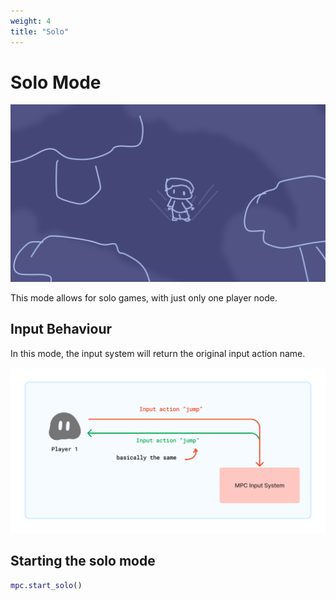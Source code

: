 ```yaml
---
weight: 4
title: "Solo"
---
```


# Solo Mode

![Banner](assets/banner.png)

This mode allows for solo games, with just only one player node.

## Input Behaviour
In this mode, the input system will return the original input action name.

![Input Behaviour](assets/inputsys.png)


## Starting the solo mode

```gd
mpc.start_solo()
```